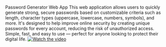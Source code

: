 Password Generator Web App
This web application allows users to quickly generate strong, secure passwords based on customizable criteria such as length, character types (uppercase, lowercase, numbers, symbols), and more.
It's designed to help improve online security by creating unique passwords for every account, reducing the risk of unauthorized access.
Simple, fast, and easy to use — perfect for anyone looking to protect their digital life.
[![Watch the video](https://www.youtube.com/watch?v=XBbh4h5EZOY.jpg)](https://www.youtube.com/watch?v=XBbh4h5EZOY)
